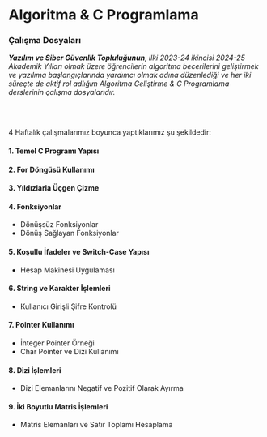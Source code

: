 # Algoritma & C Programlama
### Çalışma Dosyaları

_**Yazılım ve Siber Güvenlik Topluluğunun**, ilki 2023-24 ikincisi 2024-25 Akademik Yılları olmak üzere öğrencilerin algoritma becerilerini geliştirmek ve yazılıma başlangıçlarında yardımcı olmak adına düzenlediği ve her iki süreçte de aktif rol adlığım Algoritma Geliştirme & C Programlama derslerinin çalışma dosyalarıdır._

<br/><br/>

4 Haftalık çalışmalarımız boyunca yaptıklarımız şu şekildedir:
#### 1. Temel C Programı Yapısı

#### 2. For Döngüsü Kullanımı

#### 3. Yıldızlarla Üçgen Çizme

#### 4. Fonksiyonlar
   - Dönüşsüz Fonksiyonlar
   - Dönüş Sağlayan Fonksiyonlar

#### 5. Koşullu İfadeler ve Switch-Case Yapısı
   - Hesap Makinesi Uygulaması

#### 6. String ve Karakter İşlemleri
   - Kullanıcı Girişli Şifre Kontrolü

#### 7. Pointer Kullanımı
   - İnteger Pointer Örneği
   - Char Pointer ve Dizi Kullanımı

#### 8. Dizi İşlemleri
   - Dizi Elemanlarını Negatif ve Pozitif Olarak Ayırma

#### 9. İki Boyutlu Matris İşlemleri
   - Matris Elemanları ve Satır Toplamı Hesaplama

